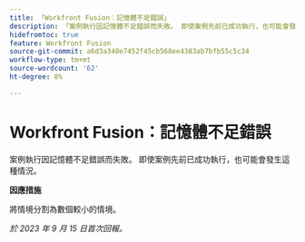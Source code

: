 ```yaml
---
title: 「Workfront Fusion：記憶體不足錯誤」
description: 「案例執行因記憶體不足錯誤而失敗。 即使案例先前已成功執行，也可能會發生這種情況。」
hidefromtoc: true
feature: Workfront Fusion
source-git-commit: a6d3a340e7452f45cb568ee4383ab7bfb55c5c34
workflow-type: tm+mt
source-wordcount: '62'
ht-degree: 8%

---
```



# Workfront Fusion：記憶體不足錯誤

案例執行因記憶體不足錯誤而失敗。 即使案例先前已成功執行，也可能會發生這種情況。

**因應措施**

將情境分割為數個較小的情境。

_於 2023 年 9 月 15 日首次回報。_
